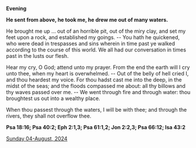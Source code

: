 **Evening**

**He sent from above, he took me, he drew me out of many waters.**
 
He brought me up ... out of an horrible pit, out of the miry clay, and set my feet upon a rock, and established my goings. -- You hath he quickened, who were dead in trespasses and sins wherein in time past ye walked according to the course of this world. We all had our conversation in times past in the lusts our flesh.
 
Hear my cry, O God; attend unto my prayer. From the end the earth will I cry unto thee, when my heart is overwhelmed. -- Out of the belly of hell cried I, and thou heardest my voice. For thou hadst cast me into the deep, in the midst of the seas; and the floods compassed me about: all thy billows and thy waves passed over me. -- We went through fire and through water: thou broughtest us out into a wealthy place.
 
When thou passest through the waters, I will be with thee; and through the rivers, they shall not overflow thee.  

**Psa 18:16; Psa 40:2; Eph 2:1,3; Psa 61:1,2; Jon 2:2,3; Psa 66:12; Isa 43:2**

[Sunday 04-August, 2024](https://t.me/daily_light)
